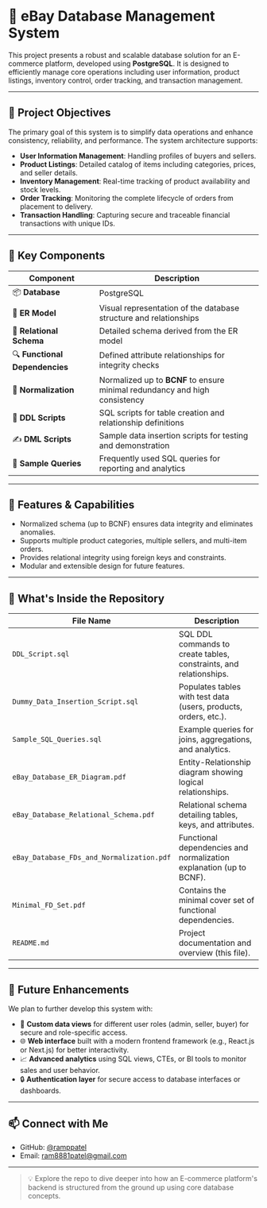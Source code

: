 # 🛒 eBay Database Management System

This project presents a robust and scalable database solution for an E-commerce platform, developed using **PostgreSQL**. It is designed to efficiently manage core operations including user information, product listings, inventory control, order tracking, and transaction management.

---

## 🎯 Project Objectives

The primary goal of this system is to simplify data operations and enhance consistency, reliability, and performance. The system architecture supports:

- **User Information Management**: Handling profiles of buyers and sellers.
- **Product Listings**: Detailed catalog of items including categories, prices, and seller details.
- **Inventory Management**: Real-time tracking of product availability and stock levels.
- **Order Tracking**: Monitoring the complete lifecycle of orders from placement to delivery.
- **Transaction Handling**: Capturing secure and traceable financial transactions with unique IDs.

---

## 🧱 Key Components

| Component | Description |
|----------|-------------|
| 📦 **Database** | PostgreSQL |
| 🧩 **ER Model** | Visual representation of the database structure and relationships |
| 🔗 **Relational Schema** | Detailed schema derived from the ER model |
| 🔍 **Functional Dependencies** | Defined attribute relationships for integrity checks |
| 📐 **Normalization** | Normalized up to **BCNF** to ensure minimal redundancy and high consistency |
| 🧾 **DDL Scripts** | SQL scripts for table creation and relationship definitions |
| ✍️ **DML Scripts** | Sample data insertion scripts for testing and demonstration |
| 🧪 **Sample Queries** | Frequently used SQL queries for reporting and analytics |

---

## 🧪 Features & Capabilities

- Normalized schema (up to BCNF) ensures data integrity and eliminates anomalies.
- Supports multiple product categories, multiple sellers, and multi-item orders.
- Provides relational integrity using foreign keys and constraints.
- Modular and extensible design for future features.

---

## 📂 What's Inside the Repository

| File Name | Description |
|-----------|-------------|
| `DDL_Script.sql` | SQL DDL commands to create tables, constraints, and relationships. |
| `Dummy_Data_Insertion_Script.sql` | Populates tables with test data (users, products, orders, etc.). |
| `Sample_SQL_Queries.sql` | Example queries for joins, aggregations, and analytics. |
| `eBay_Database_ER_Diagram.pdf` | Entity-Relationship diagram showing logical relationships. |
| `eBay_Database_Relational_Schema.pdf` | Relational schema detailing tables, keys, and attributes. |
| `eBay_Database_FDs_and_Normalization.pdf` | Functional dependencies and normalization explanation (up to BCNF). |
| `Minimal_FD_Set.pdf` | Contains the minimal cover set of functional dependencies. |
| `README.md` | Project documentation and overview (this file). |

---

## 🚀 Future Enhancements

We plan to further develop this system with:

- 🎨 **Custom data views** for different user roles (admin, seller, buyer) for secure and role-specific access.
- 🌐 **Web interface** built with a modern frontend framework (e.g., React.js or Next.js) for better interactivity.
- 📈 **Advanced analytics** using SQL views, CTEs, or BI tools to monitor sales and user behavior.
- 🔒 **Authentication layer** for secure access to database interfaces or dashboards.

---

## 📫 Connect with Me

- GitHub: [@ramppatel](https://github.com/ramppatel)
- Email: ram8881patel@gmail.com

---

> 💡 Explore the repo to dive deeper into how an E-commerce platform's backend is structured from the ground up using core database concepts.
